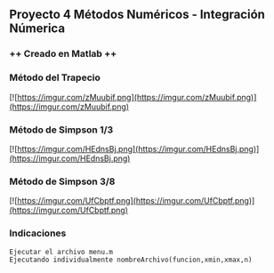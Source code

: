 ## Proyecto 4 Métodos Numéricos - Integración Númerica

### ++ Creado en Matlab ++

### Método del Trapecio
[![https://imgur.com/zMuubif.png](https://imgur.com/zMuubif.png)](https://imgur.com/zMuubif.png)

### Método de Simpson 1/3
[![https://imgur.com/HEdnsBj.png](https://imgur.com/HEdnsBj.png)](https://imgur.com/HEdnsBj.png)

### Método de Simpson 3/8
[![https://imgur.com/UfCbptf.png](https://imgur.com/UfCbptf.png)](https://imgur.com/UfCbptf.png)

### Indicaciones
	Ejecutar el archivo menu.m
    Ejecutando individualmente nombreArchivo(funcion,xmin,xmax,n)
